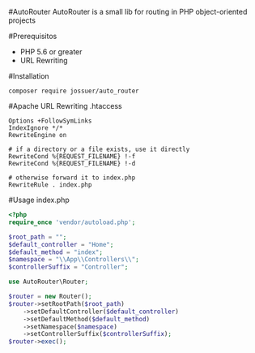 #AutoRouter
AutoRouter is a small lib for routing in PHP object-oriented projects

#Prerequisitos
* PHP 5.6 or greater
* URL Rewriting

#Installation
``` 
composer require jossuer/auto_router
```

#Apache URL Rewriting
.htaccess

``` 
Options +FollowSymLinks
IndexIgnore */*
RewriteEngine on

# if a directory or a file exists, use it directly
RewriteCond %{REQUEST_FILENAME} !-f
RewriteCond %{REQUEST_FILENAME} !-d

# otherwise forward it to index.php
RewriteRule . index.php
```

#Usage
index.php
```php
<?php
require_once 'vendor/autoload.php';

$root_path = "";
$default_controller = "Home";
$default_method = "index";
$namespace = "\\App\\Controllers\\";
$controllerSuffix = "Controller";

use AutoRouter\Router;

$router = new Router();
$router->setRootPath($root_path)
    ->setDefaultController($default_controller)
    ->setDefaultMethod($default_method)
    ->setNamespace($namespace)
    ->setControllerSuffix($controllerSuffix);
$router->exec();
```